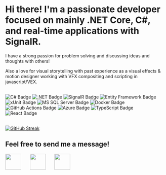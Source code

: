 <div>
  <h1>Hi there! I'm a passionate developer focused on mainly .NET Core, C#, and real-time applications with SignalR.</h1>
  <p>I have a strong passion for problem solving and discussing ideas and thoughts with others! </p>
  <p>Also a love for visual storytelling with past experience as a visual effects & motion designer working with VFX compositing and scripting in javascript/VEX.</p>
  <br>
</div>

<a href="https://docs.microsoft.com/en-us/dotnet/csharp/" style="text-decoration: none;">
    <img src="https://img.shields.io/badge/-C%23-239120?style=flat-square&logo=c-sharp&logoColor=white" alt="C# Badge">
</a>

<a href="https://docs.microsoft.com/en-us/dotnet/" style="text-decoration: none;">
    <img src="https://img.shields.io/badge/-.NET-512BD4?style=flat-square&logo=dotnet&logoColor=white" alt=".NET Badge">
</a>

<a href="https://dotnet.microsoft.com/apps/aspnet/signalr" style="text-decoration: none;">
    <img src="https://img.shields.io/badge/-SignalR-AC1400?style=flat-square&logo=signalr&logoColor=white" alt="SignalR Badge">
</a>

<a href="https://docs.microsoft.com/en-us/ef/" style="text-decoration: none;">
    <img src="https://img.shields.io/badge/-Entity%20Framework-512BD4?style=flat-square&logo=entity-framework&logoColor=white" alt="Entity Framework Badge">
</a>

<a href="https://xunit.net/docs/getting-started" style="text-decoration: none;">
    <img src="https://img.shields.io/badge/-xUnit-5B2D90?style=flat-square&logo=xunit&logoColor=white" alt="xUnit Badge">
</a>

<a href="https://docs.microsoft.com/en-us/sql/" style="text-decoration: none;">
    <img src="https://img.shields.io/badge/-MS%20SQL%20Server-CC2927?style=flat-square&logo=microsoft-sql-server&logoColor=white" alt="MS SQL Server Badge">
</a>

<a href="https://www.docker.com/get-started" style="text-decoration: none;">
    <img src="https://img.shields.io/badge/-Docker-2496ED?style=flat-square&logo=docker&logoColor=white" alt="Docker Badge">
</a>

<a href="https://docs.github.com/en/actions" style="text-decoration: none;">
    <img src="https://img.shields.io/badge/-GitHub%20Actions-2088FF?style=flat-square&logo=github-actions&logoColor=white" alt="GitHub Actions Badge">
</a>

<a href="https://azure.microsoft.com/en-us/" style="text-decoration: none;">
    <img src="https://img.shields.io/badge/-Azure-0089D6?style=flat-square&logo=microsoft-azure&logoColor=white" alt="Azure Badge">
</a>

<a href="https://www.typescriptlang.org/docs/" style="text-decoration: none;">
    <img src="https://img.shields.io/badge/-TypeScript-007ACC?style=flat-square&logo=typescript&logoColor=white" alt="TypeScript Badge">
</a>

<a href="https://reactjs.org/docs/getting-started.html" style="text-decoration: none;">
    <img src="https://img.shields.io/badge/-React-61DAFB?style=flat-square&logo=react&logoColor=black" alt="React Badge">
</a>

<br>
<br>

[![GitHub Streak](http://github-readme-streak-stats.herokuapp.com?user=william00771&theme=dark&date_format=j%20M%5B%20Y%5D)](https://git.io/streak-stats)

<h2>Feel free to send me a message!</h2>

<a href="https://www.linkedin.com/in/william-f-lindberg/"><img src="https://upload.wikimedia.org/wikipedia/commons/c/ca/LinkedIn_logo_initials.png" width="50px"/></a>&nbsp;&nbsp;&nbsp;&nbsp;&nbsp;&nbsp;
<a href="mailto:william.f.lindberg@hotmail.com"><img src="https://upload.wikimedia.org/wikipedia/commons/9/90/Outlook.com_icon_%282012-2019%29.svg" width="50px"/></a>&nbsp;&nbsp;&nbsp;&nbsp;&nbsp;&nbsp;
<a href="https://www.instagram.com/williamflindberg/"><img src="https://upload.wikimedia.org/wikipedia/commons/a/a5/Instagram_icon.png" width="50px"/></a>
